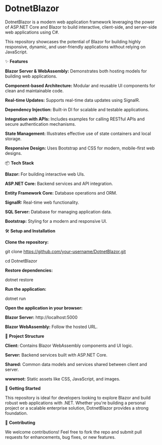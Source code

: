 # DotnetBlazor
DotnetBlazor is a modern web application framework leveraging the power of ASP.NET Core and Blazor to build interactive, client-side, and server-side web applications using C#.

This repository showcases the potential of Blazor for building highly responsive, dynamic, and user-friendly applications without relying on JavaScript.

✨ **Features**

**Blazor Server & WebAssembly:** Demonstrates both hosting models for building web applications.

**Component-based Architecture:** Modular and reusable UI components for clean and maintainable code.

**Real-time Updates:** Supports real-time data updates using SignalR.

**Dependency Injection:** Built-in DI for scalable and testable applications.

**Integration with APIs:** Includes examples for calling RESTful APIs and secure authentication mechanisms.

**State Management:** Illustrates effective use of state containers and local storage.

**Responsive Design:** Uses Bootstrap and CSS for modern, mobile-first web designs.

📦 **Tech Stack**

**Blazor:** For building interactive web UIs.

**ASP.NET Core:** Backend services and API integration.

**Entity Framework Core:** Database operations and ORM.

**SignalR:** Real-time web functionality.

**SQL Server:** Database for managing application data.

**Bootstrap:** Styling for a modern and responsive UI.

🛠️ **Setup and Installation**

**Clone the repository:**

git clone https://github.com/your-username/DotnetBlazor.git

cd DotnetBlazor

**Restore dependencies:**

dotnet restore

**Run the application:**

dotnet run

**Open the application in your browser:**

**Blazor Server:** http://localhost:5000

**Blazor WebAssembly:** Follow the hosted URL.

📂 **Project Structure**

**Client:** Contains Blazor WebAssembly components and UI logic.

**Server:** Backend services built with ASP.NET Core.

**Shared:** Common data models and services shared between client and server.

**wwwroot:** Static assets like CSS, JavaScript, and images.

🚀 **Getting Started**

This repository is ideal for developers looking to explore Blazor and build robust web applications with .NET. Whether you're building a personal project or a scalable enterprise solution, DotnetBlazor provides a strong foundation.

🤝 **Contributing**

We welcome contributions! Feel free to fork the repo and submit pull requests for enhancements, bug fixes, or new features.
